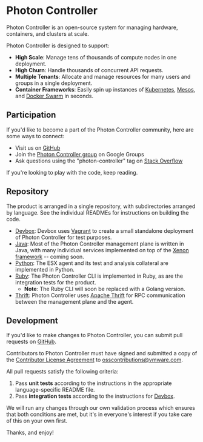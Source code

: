 # Photon Controller

Photon Controller is an open-source system for managing hardware, containers, and clusters at scale.

Photon Controller is designed to support:
* **High Scale**: Manage tens of thousands of compute nodes in one deployment.
* **High Churn**: Handle thousands of concurrent API requests.
* **Multiple Tenants**: Allocate and manage resources for many users and groups in a single deployment.
* **Container Frameworks**: Easily spin up instances of [Kubernetes](http://kubernetes.io), [Mesos](http://mesos.apache.org), and [Docker Swarm](http://docs.docker.com/swarm/) in seconds.

## Participation

If you'd like to become a part of the Photon Controller community, here are some ways to connect:

* Visit us on [GitHub](http://vmware.github.io/photon-controller)
* Join the [Photon Controller group](http://groups.google.com/group/photon-controller) on Google Groups
* Ask questions using the "photon-controller" tag on [Stack Overflow](http://stackoverflow.com/)

If you're looking to play with the code, keep reading.

## Repository

The product is arranged in a single repository, with subdirectories arranged by language. See the individual READMEs for instructions on building the code.

* [Devbox](devbox-photon/README.md): Devbox uses [Vagrant](http://vagrantup.com) to create a small standalone deployment of Photon Controller for test purposes.
* [Java](java/README.md): Most of the Photon Controller management plane is written in Java, with many individual services implemented on top of the [Xenon framework](http://vmware.github.io/xenon) -- coming soon.
* [Python](python/README.md): The ESX agent and its test and analysis collateral are implemented in Python.
* [Ruby](ruby/README.md): The Photon Controller CLI is implemented in Ruby, as are the integration tests for the product.
  * **Note**: The Ruby CLI will soon be replaced with a Golang version.
* [Thrift](thrift/README.md): Photon Controller uses [Apache Thrift](http://thrift.apache.org) for RPC communication between the management plane and the agent.

## Development

If you'd like to make changes to Photon Controller, you can submit pull requests on [GitHub](http://github.com/vmware/photon-controller).

Contributors to Photon Controller must have signed and submitted a copy of the [Contributor License Agreement](http://vmware.github.io/photon/assets/files/vmware_cla.pdf) to osscontributions@vmware.com.

All pull requests satisfy the following criteria:

1. Pass **unit tests** according to the instructions in the appropriate language-specific README file.
2. Pass **integration tests** according to the instructions for [Devbox](devbox-photon/README.md).

We will run any changes through our own validation process which ensures that both conditions are met, but it's in everyone's interest if you take care of this on your own first.

Thanks, and enjoy!
